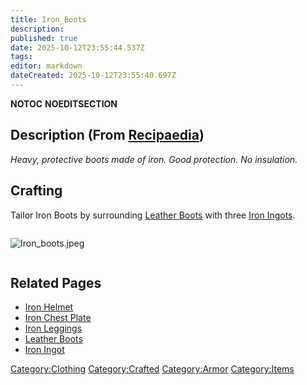 ```yaml
---
title: Iron_Boots
description: 
published: true
date: 2025-10-12T23:55:44.537Z
tags: 
editor: markdown
dateCreated: 2025-10-12T23:55:40.697Z
---
```


__NOTOC__ __NOEDITSECTION__

## Description (From [Recipaedia](Recipaedia "wikilink"))

*Heavy, protective boots made of iron. Good protection. No insulation.*

## Crafting

Tailor Iron Boots by surrounding [Leather
Boots](Leather_Boots "wikilink") with three [Iron
Ingots](Iron_Ingot "wikilink").

<div style="overflow: hidden">

![Iron_boots.jpeg](Iron_boots.jpeg "Iron_boots.jpeg")

</div>

## Related Pages

  - [Iron Helmet](Iron_Helmet "wikilink")
  - [Iron Chest Plate](Iron_Chest_Plate "wikilink")
  - [Iron Leggings](Iron_Leggings "wikilink")
  - [Leather Boots](Leather_Boots "wikilink")
  - [Iron Ingot](Iron_Ingot "wikilink")

[Category:Clothing](Category:Clothing "wikilink")
[Category:Crafted](Category:Crafted "wikilink")
[Category:Armor](Category:Armor "wikilink")
[Category:Items](Category:Items "wikilink")